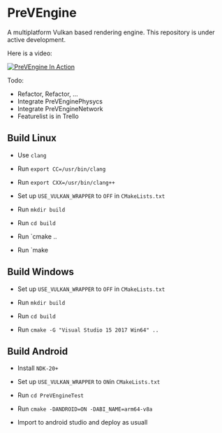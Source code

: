# PreVEngine

A multiplatform Vulkan based rendering engine. This repository is under active development.

Here is a video:

[![PreVEngine In Action](http://img.youtube.com/vi/S9Hq21d241k/0.jpg)](http://www.youtube.com/watch?v=S9Hq21d241k "PreVEngine In Action")

Todo: 
- Refactor, Refactor, ...
- Integrate PreVEnginePhysycs
- Integrate PreVEngineNetwork
- Featurelist is in Trello

## Build Linux

 - Use `clang`

 - Run `export CC=/usr/bin/clang`

 - Run `export CXX=/usr/bin/clang++`
 
 - Set up `USE_VULKAN_WRAPPER` to `OFF` in `CMakeLists.txt`
 
  - Run `mkdir build`

 - Run `cd build`

 - Run `cmake ..

 - Run `make

## Build Windows

- Set up `USE_VULKAN_WRAPPER` to `OFF` in `CMakeLists.txt`

- Run `mkdir build`

- Run `cd build`

- Run `cmake -G "Visual Studio 15 2017 Win64" ..`

## Build Android

 - Install `NDK-20+`

 - Set up `USE_VULKAN_WRAPPER` to `ON`in `CMakeLists.txt`

 - Run `cd PreVEngineTest`

 - Run `cmake -DANDROID=ON -DABI_NAME=arm64-v8a`

 - Import to android studio and deploy as usuall



